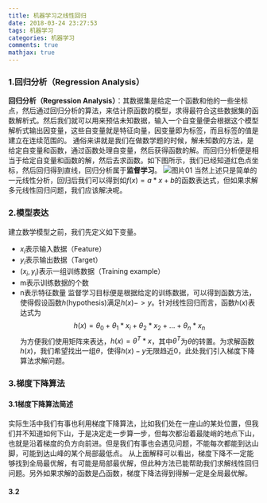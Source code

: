 ```yaml
---
title: 机器学习之线性回归
date: 2018-03-24 23:27:53
tags: 机器学习
categories: 机器学习
comments: true
mathjax: true
---
```


### 1.回归分析（Regression Analysis）
**回归分析（Regression Analysis）**：其数据集是给定一个函数和他的一些坐标点，然后通过回归分析的算法，来估计原函数的模型，求得最符合这些数据集的函数解析式。然后我们就可以用来预估未知数据，输入一个自变量便会根据这个模型解析式输出因变量，这些自变量就是特征向量，因变量即为标签，而且标签的值是建立在连续范围的。
通俗来讲就是我们在做数学题的时候，解未知数的方法，是给定自变量和函数，通过函数处理自变量，然后获得函数的解。而回归分析便是相当于给定自变量和函数的解，然后去求函数。如下图所示，我们已经知道红色点坐标，然后回归得到直线，回归分析属于**监督学习**。
![图片01](机器学习之线性回归/图片01.png)
当然上述只是简单的一元线性分析，回归后我们可以得到如$f(x)=a*x+b$的函数表达式，但如果求解多元线性回归问题，我们应该解决呢。
### 2.模型表达
建立数学模型之前，我们先定义如下变量。
-  $x_i$表示输入数据（Feature）
-  $y_i$表示输出数据（Target）
-  $(x_i,y_i)$表示一组训练数据（Training example）
- m表示训练数据的个数
- n表示特征数量
监督学习目标便是根据给定的训练数据，可以得到函数方法，使得假设函数$h$(hypothesis)满足$h(x)->y$。针对线性回归而言，函数$h(x)$表达式为
$$h(x)=\theta_0+\theta_1*x_i+\theta_2*x_2+...+\theta_n*x_n$$
为方便我们使用矩阵来表达，$h(x)=\theta^T*x$，其中$\theta^T$为$\theta$的转置。为求解函数$h(x)$，我们希望找出一组$\theta$，使得$h(x)-y$无限趋近0，此处我们引入梯度下降算法求解问题。
### 3.梯度下降算法
#### 3.1梯度下降算法简述
实际生活中我们有事也利用梯度下降算法，比如我们处在一座山的某处位置，但我们并不知道如何下山，于是决定走一步算一步，但每次都沿着最陡峭的地点下山，也就是沿着梯度的负方向前进。但是我们有事也会遇见问题，不能每次都能到达山脚，可能到达山峰的某个局部最低点。
从上面解释可以看出，梯度下降不一定能够找到全局最优解，有可能是局部最优解，但此种方法已能帮助我们求解线性回归问题。另外如果求解的函数是凸函数，梯度下降法得到得解一定是全局最优解。
#### 3.2 







